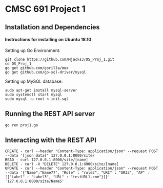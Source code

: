 
# CMSC 691 Project 1

## Installation and Dependencies

#### Instructions for installing on Ubuntu 18.10

Setting up Go Environment:
```
git clone https://github.com/Mjacks3/OS_Proj_1.git
cd OS_Proj_1
go get github.com/gorilla/mux
go get github.com/go-sql-driver/mysql
```

Setting up MySQL database:
```
sudo apt-get install mysql-server
sudo systemctl start mysql
sudo mysql -u root < init.sql
```

## Running the REST API server
```
go run proj1.go
```

## Interacting with the REST API
```
CREATE - curl --header "Content-Type: application/json" --request POST --data '[json data]' 127.0.0.1:8000/site/
READ - curl 127.0.0.1:8000/site/[name]
DELETE - curl -X "DELETE" 127.0.0.1:8000/site/[name]
UPDATE - curl --header "Content-Type: application/json" --request POST --data '{"Name":"Name77", "Role" : "role3", "URI" : "URI3", "AP" : [{"Label" : "Label3", "URL" : "testURL1.com"}]}' '127.0.0.1:8000/site/Name5'
```
